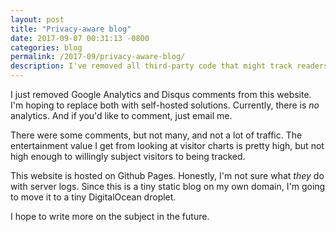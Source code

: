 ```yaml
---
layout: post
title: "Privacy-aware blog"
date: 2017-09-07 00:31:13 -0800
categories: blog
permalink: /2017-09/privacy-aware-blog/
description: I've removed all third-party code that might track readers of this website.
---
```

I just removed Google Analytics and Disqus comments from this website. I'm hoping to replace both with self-hosted solutions. Currently, there is *no* analytics. And if you'd like to comment, just email me.

There were some comments, but not many, and not a lot of traffic. The entertainment value I get from looking at visitor charts is pretty high, but not high enough to willingly subject visitors to being tracked.

This website is hosted on Github Pages. Honestly, I'm not sure what *they* do with server logs. Since this is a tiny static blog on my own domain, I'm going to move it to a tiny DigitalOcean droplet.

I hope to write more on the subject in the future.